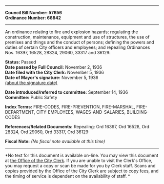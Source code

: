 * * * * *  
  
**Council Bill Number: [](#h0)[](#h2)57656**   
**Ordinance Number: 66842**  
  
* * * * *  
  
An ordinance relating to fire and explosion hazards; regulating the construction, maintenance, equipment and use of structures, the use of premises and things and the conduct of persons; defining the powers and duties of certain City officers and employees; and repealing Ordinances Nos. 16397, 16528, 28324, 29060, 33317 and 36129.  
  
**Status:** Passed   
**Date passed by Full Council:** November 2, 1936   
**Date filed with the City Clerk:** November 5, 1936   
**Date of Mayor's signature:** November 5, 1936   
[(about the signature date)](/~public/approvaldate.htm)   
  
  
**Date introduced/referred to committee:** September 14, 1936   
**Committee:** Public Safety   
  
**Index Terms:** FIRE-CODES, FIRE-PREVENTION, FIRE-MARSHAL, FIRE-DEPARTMENT, CITY-EMPLOYEES, WAGES-AND-SALARIES, BUILDING-CODES  
  
**References/Related Documents:** Repealing: Ord 16397, Ord 16528, Ord 28324, Ord 29060, Ord 33317, Ord 36129  
  
**Fiscal Note:** *(No fiscal note available at this time)*  
  
* * * * *  
  
*No text for this document is available on-line. You may view this document at [the Office of the City Clerk](http://www.seattle.gov/leg/clerk/contactUs.htm). If you are unable to visit the Clerk's Office, you may request a copy or scan be made for you by Clerk staff. Scans and copies provided by the Office of the City Clerk are subject to [copy fees](http://clerk.seattle.gov/~public/clerkfees.htm), and the timing of service is dependent on the availability of staff. *  
  
  
